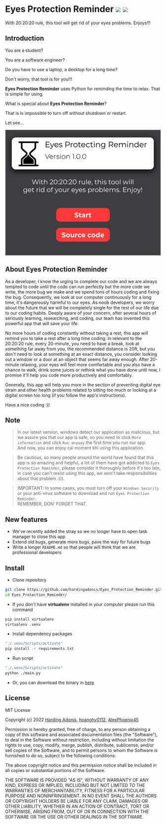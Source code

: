# Eyes Protection Reminder ![](https://github.com/hardingadonis/Eyes_Protection_Reminder/actions/workflows/build.yml/badge.svg) ![](https://github.com/hardingadonis/Eyes_Protection_Reminder/actions/workflows/release.yml/badge.svg)

With 20:20:20 rule, this tool will get rid of your eyes problems. Enjoys!!!

## Introduction

You are a student?

You are a software engineer?

Do you have to use a laptop, a desktop for a long time?

Don't worry, that tool is for you!!!

**Eyes Protection Reminder** uses Python for reminding the time to relax. That is simple for using.

What is special about **Eyes Protection Reminder**?

That is is impossible to turn off without shutdown or restart.

Let see...

![Eyes Protection Reminder on Figma](https://raw.githubusercontent.com/hardingadonis/Eyes_Protection_Reminder/d8a53bd76bcfcd57f080352063cfac0f235f4ab9/imgs/Figma_Light_Theme.svg)

## About Eyes Protection Reminder
As a developer, I know the urging to complete our code and we are always tempted to code until the code can run perfectly but the more code we write, the more bug we make and we spend tons of hours coding and fixing the bug. Consequently, we look at our computer continuously for a long time, it's dangerously harmful to our eyes. As noob developers, we worry about the future that we will be completely single for the rest of our life due to our coding habits. Deeply aware of your concern, after several hours of seriously learning, researching, and coding, our team has invented this powerful app that will save your life.

No more hours of coding constantly without taking a rest, this app will remind you to take a rest after a long time coding. In relevant to the 20:20:20 rule, every 20-minute, you need to have a break, look at something far away from you, the recommended distance is 20ft, but you don't need to look at something at an exact distance, you consider looking out a window or a door at an object that seems far away enough. After 20-minute relaxing, your eyes will feel more comfortable and you also have a chance to walk, drink some juices or rethink what you have done until now, I promise it'll help you code more productively and comfortably.

Generally, this app will help you more in the section of preventing digital eye strain and other health problems related to sitting too much or looking at a digital screen too long (if you follow the app's instructions).

Have a nice coding :))

## Note
> In our latest version, windows detect our application as malicious, but we assure you that our app is safe, so you need to click `More information` and click `Run anyway` the first time you run our app.  
> And now, you can enjoy cái moment khi using this application.

> Be cautious, so many people around the world have found that this app is so amazing and helpful, a lot of them have got addicted to `Eyes Protection Reminder`, please consider it thoroughly before it's too late, in case you can't resist using this app, we won't take responsibilities about that problem :))).

> IMPORTANT: In some cases, you must turn off your `Windows Security` or your anti-virus software to download and run `Eyes Protection Reminder`.  
> REMEMBER, DON' FORGET THAT.

## New features
- We've recently added the stray so we no longer have to open task manager to close this app
- Extend old bugs, generate more bugs, pave the way for future bugs
- Write a longer `README.md` so that people will think that we are professional developers

## Install

- Clone repository
```bash
git clone https://github.com/hardingadonis/Eyes_Protection_Reminder.git
cd Eyes_Protection_Reminder/
```

- If you don't have **virtualenv** installed in your computer please run this command
```bash
pip install virtualenv
virtualenv .venv
```

- Install dependency packages
```bash
"./.venv/Scripts/activate"
pip install -r requirements.txt
```

- Run script
```bash
"./.venv/Scripts/activate"
python ./main.py
```

- Or, you can download the binary in [here](https://github.com/hardingadonis/Eyes_Protection_Reminder/releases/tag/latest)

## License

MIT License

Copyright (c) 2022 [Harding Adonis](https://github.com/hardingadonis), [hoanghy0112](https://github.com/hoanghy0112), [AlexPhoenix45](https://github.com/AlexPhoenix45)

Permission is hereby granted, free of charge, to any person obtaining a copy
of this software and associated documentation files (the "Software"), to deal
in the Software without restriction, including without limitation the rights
to use, copy, modify, merge, publish, distribute, sublicense, and/or sell
copies of the Software, and to permit persons to whom the Software is
furnished to do so, subject to the following conditions:

The above copyright notice and this permission notice shall be included in all
copies or substantial portions of the Software.

THE SOFTWARE IS PROVIDED "AS IS", WITHOUT WARRANTY OF ANY KIND, EXPRESS OR
IMPLIED, INCLUDING BUT NOT LIMITED TO THE WARRANTIES OF MERCHANTABILITY,
FITNESS FOR A PARTICULAR PURPOSE AND NONINFRINGEMENT. IN NO EVENT SHALL THE
AUTHORS OR COPYRIGHT HOLDERS BE LIABLE FOR ANY CLAIM, DAMAGES OR OTHER
LIABILITY, WHETHER IN AN ACTION OF CONTRACT, TORT OR OTHERWISE, ARISING FROM,
OUT OF OR IN CONNECTION WITH THE SOFTWARE OR THE USE OR OTHER DEALINGS IN THE
SOFTWARE.